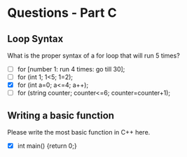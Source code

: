 # Questions - Part C

## Loop Syntax

What is the proper syntax of a for loop that will run 5 times?

- [ ] for [number 1: run 4 times: go till 30];
- [ ] for (int 1; 1<5; 1=2);
- [x] for (int a=0; a<=4; a++);
- [ ] for (string counter; counter<=6; counter=counter+1);

## Writing a basic function 

Please write the most basic function in C++ here.

- [x] int main() {return 0;}

